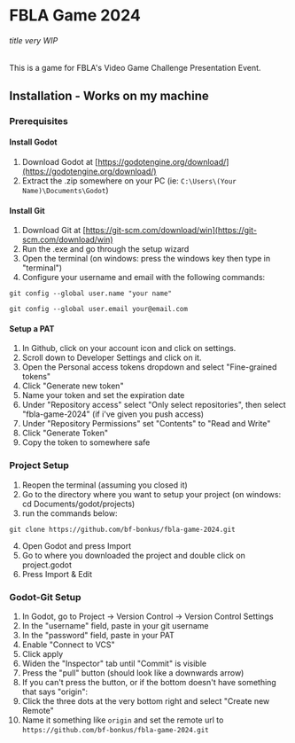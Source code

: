 # FBLA Game 2024
###### *title very WIP*
This is a game for FBLA's Video Game Challenge Presentation Event.
## Installation - Works on my machine
### Prerequisites
#### Install Godot
1. Download Godot at [https://godotengine.org/download/](https://godotengine.org/download/)
2. Extract the .zip somewhere on your PC (ie: `C:\Users\(Your Name)\Documents\Godot`)
#### Install Git
1. Download Git at [https://git-scm.com/download/win](https://git-scm.com/download/win)
2. Run the .exe and go through the setup wizard
3. Open the terminal (on windows: press the windows key then type in "terminal")
4. Configure your username and email with the following commands:
```shell
git config --global user.name "your name"
```
```shell
git config --global user.email your@email.com
```
#### Setup a PAT
1. In Github, click on your account icon and click on settings.
2. Scroll down to Developer Settings and click on it.
3. Open the Personal access tokens dropdown and select "Fine-grained tokens"
4. Click "Generate new token"
5. Name your token and set the expiration date
6. Under "Repository access" select "Only select repositories", then select "fbla-game-2024" (if i've given you push access)
7. Under "Repository Permissions" set "Contents" to "Read and Write"
8. Click "Generate Token"
9. Copy the token to somewhere safe
### Project Setup
1. Reopen the terminal (assuming you closed it)
2. Go to the directory where you want to setup your project (on windows: cd Documents/godot/projects)
3. run the commands below:
```shell
git clone https://github.com/bf-bonkus/fbla-game-2024.git
```
4. Open Godot and press Import
5. Go to where you downloaded the project and double click on project.godot
6. Press Import & Edit
### Godot-Git Setup
1. In Godot, go to Project -> Version Control -> Version Control Settings
2. In the "username" field, paste in your git username
3. In the "password" field, paste in your PAT
4. Enable "Connect to VCS"
5. Click apply
6. Widen the "Inspector" tab until "Commit" is visible
7. Press the "pull" button (should look like a downwards arrow)
9. If you can't press the button, or if the bottom doesn't have something that says "origin":
10. Click the three dots at the very bottom right and select "Create new Remote"
11. Name it something like `origin` and set the remote url to `https://github.com/bf-bonkus/fbla-game-2024.git`
